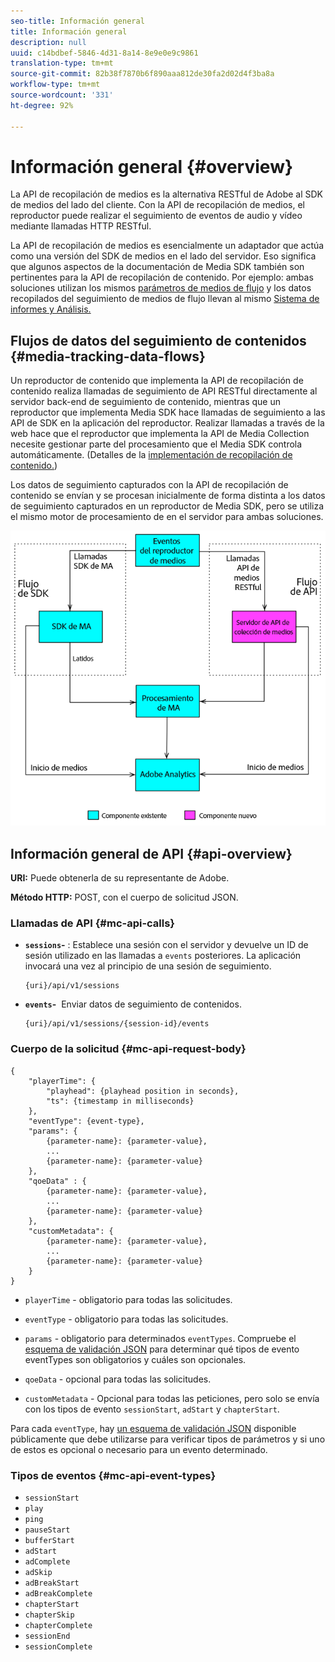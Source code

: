 ```yaml
---
seo-title: Información general
title: Información general
description: null
uuid: c14bdbef-5846-4d31-8a14-8e9e0e9c9861
translation-type: tm+mt
source-git-commit: 82b38f7870b6f890aaa812de30fa2d02d4f3ba8a
workflow-type: tm+mt
source-wordcount: '331'
ht-degree: 92%

---
```



# Información general {#overview}

La API de recopilación de medios es la alternativa RESTful de Adobe al SDK de medios del lado del cliente. Con la API de recopilación de medios, el reproductor puede realizar el seguimiento de eventos de audio y vídeo mediante llamadas HTTP RESTful.

La API de recopilación de medios es esencialmente un adaptador que actúa como una versión del SDK de medios en el lado del servidor. Eso significa que algunos aspectos de la documentación de Media SDK también son pertinentes para la API de recopilación de contenido. Por ejemplo: ambas soluciones utilizan los mismos [parámetros de medios de flujo](/help/metrics-and-metadata/audio-video-parameters.md) y los datos recopilados del seguimiento de medios de flujo llevan al mismo [Sistema de informes y Análisis.](/help/media-reports/media-reports-enable.md)

## Flujos de datos del seguimiento de contenidos {#media-tracking-data-flows}

Un reproductor de contenido que implementa la API de recopilación de contenido realiza llamadas de seguimiento de API RESTful directamente al servidor back-end de seguimiento de contenido, mientras que un reproductor que implementa Media SDK hace llamadas de seguimiento a las API de SDK en la aplicación del reproductor. Realizar llamadas a través de la web hace que el reproductor que implementa la API de Media Collection necesite gestionar parte del procesamiento que el Media SDK controla automáticamente. (Detalles de la [implementación de recopilación de contenido.](mc-api-impl/mc-api-quick-start.md))

Los datos de seguimiento capturados con la API de recopilación de contenido se envían y se procesan inicialmente de forma distinta a los datos de seguimiento capturados en un reproductor de Media SDK, pero se utiliza el mismo motor de procesamiento de en el servidor para ambas soluciones.

![](assets/col_api_overview_simple.png)

## Información general de API {#api-overview}

**URI:** Puede obtenerla de su representante de Adobe.

**Método HTTP:** POST, con el cuerpo de solicitud JSON.

### Llamadas de API {#mc-api-calls}

* **`sessions`-** : Establece una sesión con el servidor y devuelve un ID de sesión utilizado en las llamadas a `events` posteriores. La aplicación invocará una vez al principio de una sesión de seguimiento.

   ```
   {uri}/api/v1/sessions
   ```

* **`events`-**  Enviar datos de seguimiento de contenidos.

   ```
   {uri}/api/v1/sessions/{session-id}/events
   ```

### Cuerpo de la solicitud {#mc-api-request-body}

```
{
    "playerTime": {
        "playhead": {playhead position in seconds},
        "ts": {timestamp in milliseconds}
    },
    "eventType": {event-type},
    "params": {
        {parameter-name}: {parameter-value},
        ...
        {parameter-name}: {parameter-value}
    },
    "qoeData" : {
        {parameter-name}: {parameter-value},
        ...
        {parameter-name}: {parameter-value}
    },
    "customMetadata": {
        {parameter-name}: {parameter-value},
        ...
        {parameter-name}: {parameter-value}
    }
}
```

* `playerTime` - obligatorio para todas las solicitudes.
* `eventType` - obligatorio para todas las solicitudes.
* `params` - obligatorio para determinados `eventTypes`. Compruebe el [esquema de validación JSON](mc-api-ref/mc-api-json-validation.md) para determinar qué tipos de evento eventTypes son obligatorios y cuáles son opcionales.

* `qoeData` - opcional para todas las solicitudes.
* `customMetadata` - Opcional para todas las peticiones, pero solo se envía con los tipos de evento `sessionStart`, `adStart` y `chapterStart`.

Para cada `eventType`, hay [un esquema de validación JSON](mc-api-ref/mc-api-json-validation.md) disponible públicamente que debe utilizarse para verificar tipos de parámetros y si uno de estos es opcional o necesario para un evento determinado.

### Tipos de eventos {#mc-api-event-types}

* `sessionStart`
* `play`
* `ping`
* `pauseStart`
* `bufferStart`
* `adStart`
* `adComplete`
* `adSkip`
* `adBreakStart`
* `adBreakComplete`
* `chapterStart`
* `chapterSkip`
* `chapterComplete`
* `sessionEnd`
* `sessionComplete`

